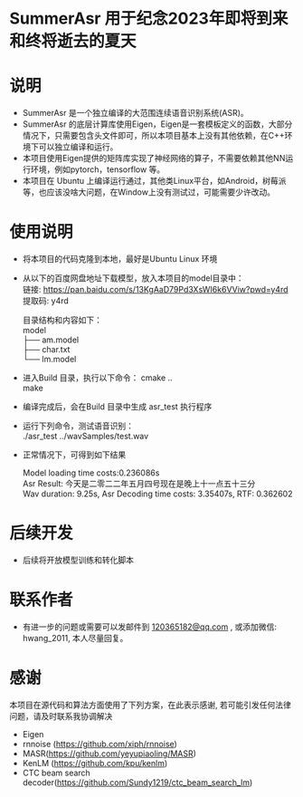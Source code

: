 # SummerAsr 用于纪念2023年即将到来和终将逝去的夏天

# 说明
- SummerAsr 是一个独立编译的大范围连续语音识别系统(ASR)。
- SummerAsr 的底层计算库使用Eigen，Eigen是一套模板定义的函数，大部分情况下，只需要包含头文件即可，所以本项目基本上没有其他依赖，在C++环境下可以独立编译和运行。
- 本项目使用Eigen提供的矩阵库实现了神经网络的算子，不需要依赖其他NN运行环境，例如pytorch，tensorflow 等。
- 本项目在 Ubuntu 上编译运行通过，其他类Linux平台，如Android，树莓派等，也应该没啥大问题，在Window上没有测试过，可能需要少许改动。

# 使用说明
- 将本项目的代码克隆到本地，最好是Ubuntu Linux 环境
- 从以下的百度网盘地址下载模型，放入本项目的model目录中：  
  链接: https://pan.baidu.com/s/13KgAaD79Pd3XsWI6k6VViw?pwd=y4rd 提取码: y4rd

  目录结构和内容如下：  
   model  
   ├── am.model  
   ├── char.txt  
   └── lm.model  
	  
- 进入Build 目录，执行以下命令：
  cmake ..  
  make 

- 编译完成后，会在Build 目录中生成 asr_test 执行程序
- 运行下列命令，测试语音识别：  
  ./asr_test ../wavSamples/test.wav
- 正常情况下，可得到如下结果

  Model loading time costs:0.236086s  
  Asr Result: 今天是二零二二年五月四号现在是晚上十一点五十三分  
  Wav duration: 9.25s, Asr Decoding time costs: 3.35407s, RTF: 0.362602  

# 后续开发
- 后续将开放模型训练和转化脚本

# 联系作者
- 有进一步的问题或需要可以发邮件到 120365182@qq.com , 或添加微信: hwang_2011, 本人尽量回复。

# 感谢
本项目在源代码和算法方面使用了下列方案，在此表示感谢, 若可能引发任何法律问题，请及时联系我协调解决
- Eigen 
- rnnoise (https://github.com/xiph/rnnoise)
- MASR(https://github.com/yeyupiaoling/MASR)
- KenLM (https://github.com/kpu/kenlm)
- CTC beam search decoder(https://github.com/Sundy1219/ctc_beam_search_lm)

